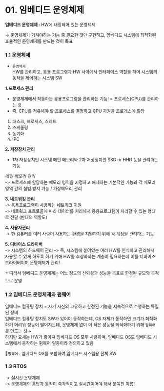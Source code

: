 # 01. 임베디드 운영체제

**임베디드 운영체제** : HW에 내장되어 있는 운영체제

→ 운영체제가 가져야하는 기능 중 필요한 것만 구현하고, 임베디드 시스템에 최적화된 효율적인 운영체제를 만드는 것이 목표

### 1.1 운영체제

- `운영체제`  
HW를 관리하고, 응용 프로그램과 HW 사이에서 인터페이스 역할을 하며 시스템의 동작을 제어하는 시스템 SW

**1.프로세스 관리**

- 운영체제에서 작동하는 응용프로그램을 관리하는 기능! = 프로세스(CPU)를 관리하는 것
- 즉, CPU를 점유해야 할 프로세스를 결정하고 CPU 자원을 프로레스에 할당
1. 태스크, 프로세스, 스레드
2. 스케줄링
3. 동기화
4. IPC

**2. 저장장치 관리**
- 1차 저장장치인 시스템 메인 메모리와 2차 저장장치인 SSD or HHD 등을 관리하는 기능  

*메인 메모리 관리*  
-> 프로세스에 할당하는 메모리 영역을 지정하고 해제하는 기본적인 기능과 각 메모리 영역 간의 침범 방지 기능 / 가상메모리 관리

**3. 네트워킹 관리**  
-> 응용프로그램이 사용하는 네트워크 지원  
-> 네트워크 프로토콜에 따라 데이터를 처리해서 응용프로그램이 처리할 수 있는 형태로 전달 (반대의 역할도)

**4. 사용자관리**  
-> 한 컴퓨터를 여러 사람이 사용하는 환경을 지원하기 위해 각 계정을 관리하는 기능  

**5. 디바이스 드라이버**  
-> 시스템의 하드웨어 관리
-> 즉, 시스템에 붙어있는 여러 HW를 인식하고 관리해서 사용할 수 있게 하도록 하기 위해 HW를 추상화하는 계층이 필요하는데 이를 디바이스 드라이버이며 운영체제가 관리!  

⭐ 따라서 임베디드 운영체제는 어느 정도의 신뢰성과 성능을 목표로 한정된 규모와 목적으로 운영  

### 1.2 임베디드 운영체제와 펌웨어  
임베디드 컴퓨팅 장치 = 자기 자신의 고유하고 한정된 기능을 지속적으로 수행하는 독립된 장비  
임베디드 컴퓨팅 장치도 SW가 있어야 동작하는데, OS 자체가 동작하면 크기가 최적화하기 어려워 성능이 떨어지는데, 운영체제 없이 이 작은 성능을 최적화하기 위해 `펌웨어`를 만드는 것 ~  
하지만 요새는 HW가 좋아져 임베디드 OS 모두 사용하며, 임베디드 OS도 임베디드 시스템에서 동작하는 펌웨어 일종이라 정의하고 있음  

🌟`펌웨어` : 임베디드 OS를 포함하여 임베디드 시스템용 전체 SW

### 1.3 RTOS
-> 실시간 운영체제  
-> 운영체제의 응답과 동작이 즉각적이고 실시간이어야 해서 붙여진 이름!

